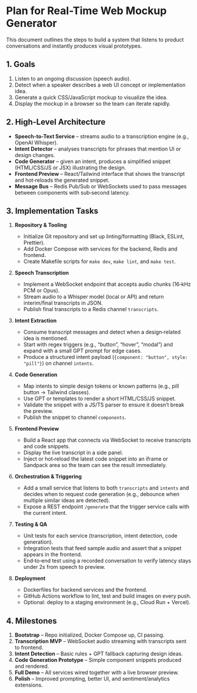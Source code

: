 # Plan for Real-Time Web Mockup Generator

This document outlines the steps to build a system that listens to product conversations and instantly produces visual prototypes.

## 1. Goals
1. Listen to an ongoing discussion (speech audio).
2. Detect when a speaker describes a web UI concept or implementation idea.
3. Generate a quick CSS/JavaScript mockup to visualize the idea.
4. Display the mockup in a browser so the team can iterate rapidly.

## 2. High-Level Architecture
- **Speech-to-Text Service** – streams audio to a transcription engine (e.g., OpenAI Whisper).
- **Intent Detector** – analyses transcripts for phrases that mention UI or design changes.
- **Code Generator** – given an intent, produces a simplified snippet (HTML/CSS/JS or JSX) illustrating the design.
- **Frontend Preview** – React/Tailwind interface that shows the transcript and hot‑reloads the generated snippet.
- **Message Bus** – Redis Pub/Sub or WebSockets used to pass messages between components with sub‑second latency.

## 3. Implementation Tasks
1. **Repository & Tooling**
   - Initialize Git repository and set up linting/formatting (Black, ESLint, Prettier).
   - Add Docker Compose with services for the backend, Redis and frontend.
   - Create Makefile scripts for `make dev`, `make lint`, and `make test`.

2. **Speech Transcription**
   - Implement a WebSocket endpoint that accepts audio chunks (16‑kHz PCM or Opus).
   - Stream audio to a Whisper model (local or API) and return interim/final transcripts in JSON.
   - Publish final transcripts to a Redis channel `transcripts`.

3. **Intent Extraction**
   - Consume transcript messages and detect when a design‑related idea is mentioned.
   - Start with regex triggers (e.g., “button”, “hover”, “modal”) and expand with a small GPT prompt for edge cases.
   - Produce a structured intent payload (`{component: "button", style: "pill"}`) on channel `intents`.

4. **Code Generation**
   - Map intents to simple design tokens or known patterns (e.g., pill button → Tailwind classes).
   - Use GPT or templates to render a short HTML/CSS/JS snippet.
   - Validate the snippet with a JS/TS parser to ensure it doesn’t break the preview.
   - Publish the snippet to channel `components`.

5. **Frontend Preview**
   - Build a React app that connects via WebSocket to receive transcripts and code snippets.
   - Display the live transcript in a side panel.
   - Inject or hot‑reload the latest code snippet into an iframe or Sandpack area so the team can see the result immediately.

6. **Orchestration & Triggering**
   - Add a small service that listens to both `transcripts` and `intents` and decides when to request code generation (e.g., debounce when multiple similar ideas are detected).
   - Expose a REST endpoint `/generate` that the trigger service calls with the current intent.

7. **Testing & QA**
   - Unit tests for each service (transcription, intent detection, code generation).
   - Integration tests that feed sample audio and assert that a snippet appears in the frontend.
   - End‑to‑end test using a recorded conversation to verify latency stays under 2s from speech to preview.

8. **Deployment**
   - Dockerfiles for backend services and the frontend.
   - GitHub Actions workflow to lint, test and build images on every push.
   - Optional: deploy to a staging environment (e.g., Cloud Run + Vercel).

## 4. Milestones
1. **Bootstrap** – Repo initialized, Docker Compose up, CI passing.
2. **Transcription MVP** – WebSocket audio streaming with transcripts sent to frontend.
3. **Intent Detection** – Basic rules + GPT fallback capturing design ideas.
4. **Code Generation Prototype** – Simple component snippets produced and rendered.
5. **Full Demo** – All services wired together with a live browser preview.
6. **Polish** – Improved prompting, better UI, and sentiment/analytics extensions.

